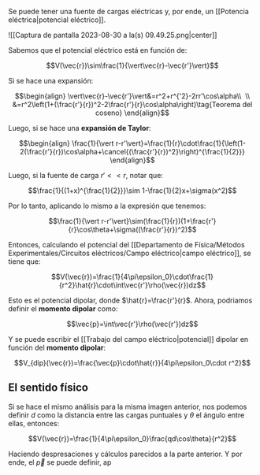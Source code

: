 
Se puede tener una fuente de cargas eléctricas y, por ende, un [[Potencia eléctrica|potencial eléctrico]].

![[Captura de pantalla 2023-08-30 a la(s) 09.49.25.png|center]]

Sabemos que el potencial eléctrico está en función de: 

$$V(\vec{r})\sim\frac{1}{\vert\vec{r}-\vec{r'}\vert}$$

Si se hace una expansión: 

$$\begin{align}
\vert\vec{r}-\vec{r'}\vert&=r^2+r^{'2}-2rr'\cos\alpha\\  \\
&=r^2\left(1+(\frac{r'}{r})^2-2\frac{r'}{r}\cos\alpha\right)\tag{Teorema del coseno}
\end{align}$$

Luego, si se hace una **expansión de Taylor**: 

$$\begin{align}
\frac{1}{\vert r-r'\vert}=\frac{1}{r}\cdot\frac{1}{\left(1-2(\frac{r'}{r})\cos\alpha+\cancel{(\frac{r'}{r})^2}\right)^{\frac{1}{2}}}
\end{align}$$

Luego, si la fuente de carga $r'<<r$, notar que: 

$$\frac{1}{(1+x)^{\frac{1}{2}}}\sim 1-\frac{1}{2}x+\sigma(x^2)$$

Por lo tanto, aplicando lo mismo a la expresión que tenemos: 

$$\frac{1}{\vert r-r'\vert}\sim(\frac{1}{r})(1+\frac{r'}{r}\cos\theta+\sigma((\frac{r'}{r})^2)$$

Entonces, calculando el potencial del [[Departamento de Física/Métodos Experimentales/Circuitos eléctricos/Campo eléctrico|campo eléctrico]], se tiene que: 

$$V(\vec{r})=\frac{1}{4\pi\epsilon_0}\cdot\frac{1}{r^2}\hat{r}\cdot\int\vec{r'}\rho(\vec{r})dz$$

Esto es el potencial dipolar, donde $\hat{r}=\frac{r'}{r}$. Ahora, podriamos definir el **momento dipolar** como: 

$$\vec{p}=\int\vec{r'}\rho(\vec{r'})dz$$

Y se puede escribir el [[Trabajo del campo eléctrico|potencial]] dipolar en función del **momento dipolar**: 

$$V_{dip}(\vec{r})=\frac{\vec{p}\cdot\hat{r}}{4\pi\epsilon_0\cdot r^2}$$

## El sentido físico 

Si se hace el mismo análisis para la misma imagen anterior, nos podemos definir $d$ como la distancia entre las cargas puntuales y $\theta$ el ángulo entre ellas, entonces: 

$$V(\vec{r})=\frac{1}{4\pi\epsilon_0}\frac{qd\cos\theta}{r^2}$$

Haciendo despresaciones y cálculos parecidos a la parte anterior. Y por ende, el $\vec{p}$ se puede definir, ap